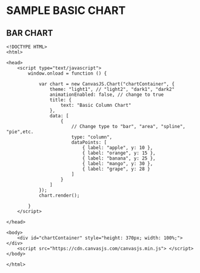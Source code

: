 # SAMPLE BASIC CHART

## BAR CHART

    <!DOCTYPE HTML>
    <html>

    <head>
        <script type="text/javascript">
            window.onload = function () {

                var chart = new CanvasJS.Chart("chartContainer", {
                    theme: "light1", // "light2", "dark1", "dark2"
                    animationEnabled: false, // change to true
                    title: {
                        text: "Basic Column Chart"
                    },
                    data: [
                        {
                            // Change type to "bar", "area", "spline", "pie",etc.
                            type: "column",
                            dataPoints: [
                                { label: "apple", y: 10 },
                                { label: "orange", y: 15 },
                                { label: "banana", y: 25 },
                                { label: "mango", y: 30 },
                                { label: "grape", y: 28 }
                            ]
                        }
                    ]
                });
                chart.render();

            }
        </script>

    </head>

    <body>
        <div id="chartContainer" style="height: 370px; width: 100%;"></div>
        <script src="https://cdn.canvasjs.com/canvasjs.min.js"> </script>
    </body>

    </html>
